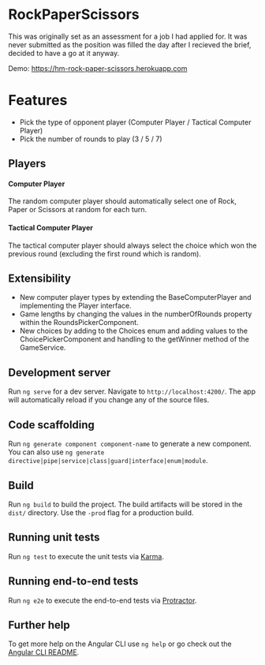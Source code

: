 # RockPaperScissors

This was originally set as an assessment for a job I had applied for. It was never submitted as the position was filled the day after I recieved the brief, decided to have a go at it anyway. 

Demo: https://hm-rock-paper-scissors.herokuapp.com

# Features

- Pick the type of opponent player (Computer Player / Tactical Computer Player)
- Pick the number of rounds to play (3 / 5 / 7)

## Players

#### Computer Player

The random computer player should automatically select one of Rock, Paper or Scissors at random for each turn.

#### Tactical Computer Player

The tactical computer player should always select the choice which won the previous round (excluding the first round which is random).

## Extensibility

- New computer player types by extending the BaseComputerPlayer and implementing the Player interface.
- Game lengths by changing the values in the numberOfRounds property within the RoundsPickerComponent.
- New choices by adding to the Choices enum and adding values to the ChoicePickerComponent and handling to the getWinner method of the GameService.

## Development server

Run `ng serve` for a dev server. Navigate to `http://localhost:4200/`. The app will automatically reload if you change any of the source files.

## Code scaffolding

Run `ng generate component component-name` to generate a new component. You can also use `ng generate directive|pipe|service|class|guard|interface|enum|module`.

## Build

Run `ng build` to build the project. The build artifacts will be stored in the `dist/` directory. Use the `-prod` flag for a production build.

## Running unit tests

Run `ng test` to execute the unit tests via [Karma](https://karma-runner.github.io).

## Running end-to-end tests

Run `ng e2e` to execute the end-to-end tests via [Protractor](http://www.protractortest.org/).

## Further help

To get more help on the Angular CLI use `ng help` or go check out the [Angular CLI README](https://github.com/angular/angular-cli/blob/master/README.md).
